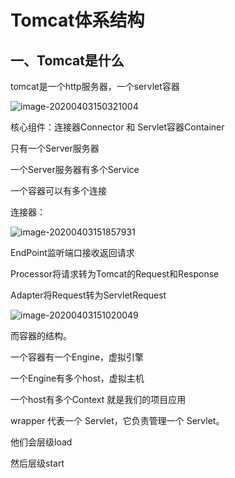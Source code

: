 # Tomcat体系结构

## 一、Tomcat是什么

tomcat是一个http服务器，一个servlet容器

![image-20200403150321004](https://gitee.com/chenyuhua321/tomcat_test/blob/master/Image/image-20200403150321004.png)

核心组件：连接器Connector 和 Servlet容器Container

只有一个Server服务器

一个Server服务器有多个Service

一个容器可以有多个连接

连接器：

![image-20200403151857931](https://gitee.com/chenyuhua321/tomcat_test/blob/master/Image/image-20200403151857931.png)

EndPoint监听端口接收返回请求

Processor将请求转为Tomcat的Request和Response

Adapter将Request转为ServletRequest

![image-20200403151020049](https://gitee.com/chenyuhua321/tomcat_test/blob/master/Image/image-20200403151020049.png)

而容器的结构。

一个容器有一个Engine，虚拟引擎

一个Engine有多个host，虚拟主机

一个host有多个Context 就是我们的项目应用

wrapper 代表一个 Servlet，它负责管理一个 Servlet。

他们会层级load

然后层级start

